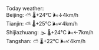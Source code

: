 Today weather:  
Beijing: ⛅️  🌡️+24°C 🌬️↓4km/h  
Tianjin: ⛅️  🌡️+25°C 🌬️↙4km/h  
Shijiazhuang: 🌫  🌡️+24°C 🌬️←7km/h  
Tangshan: ⛅️  🌡️+22°C 🌬️↙4km/h  
